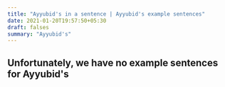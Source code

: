 ```yaml
---
title: "Ayyubid's in a sentence | Ayyubid's example sentences"
date: 2021-01-20T19:57:50+05:30
draft: falses
summary: "Ayyubid's"
---
```

## Unfortunately, we have no example sentences for Ayyubid's                 
